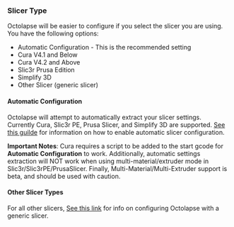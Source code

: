 ### Slicer Type
Octolapse will be easier to configure if you select the slicer you are using.  You have the following options:

* Automatic Configuration - This is the recommended setting
* Cura V4.1 and Below
* Cura V4.2 and Above
* Slic3r Prusa Edition
* Simplify 3D
* Other Slicer (generic slicer)

#### Automatic Configuration
Octolapse will attempt to automatically extract your slicer settings.  Currently Cura, Slic3r PE, Prusa Slicer, and Simplify 3D are supported.  [See this guilde](https://github.com/FormerLurker/Octolapse/wiki/V0.4---Automaitc-Slicer-Configuration) for information on how to enable automatic slicer configuration.

**Important Notes**:  Cura requires a script to be added to the start gcode for **Automatic Configuration** to work.  Additionally, automatic settings extraction will NOT work when using multi-material/extruder mode in Slic3r/Slic3rPE/PrusaSlicer.  Finally, Multi-Material/Multi-Extruder support is beta, and should be used with caution.

#### Other Slicer Types
For all other slicers, [See this link](https://github.com/FormerLurker/Octolapse/wiki/v0.4---Creating-And-Configuring-Your-Printer-Profile#slicer-settings) for info on configuring Octolapse with a generic slicer.

